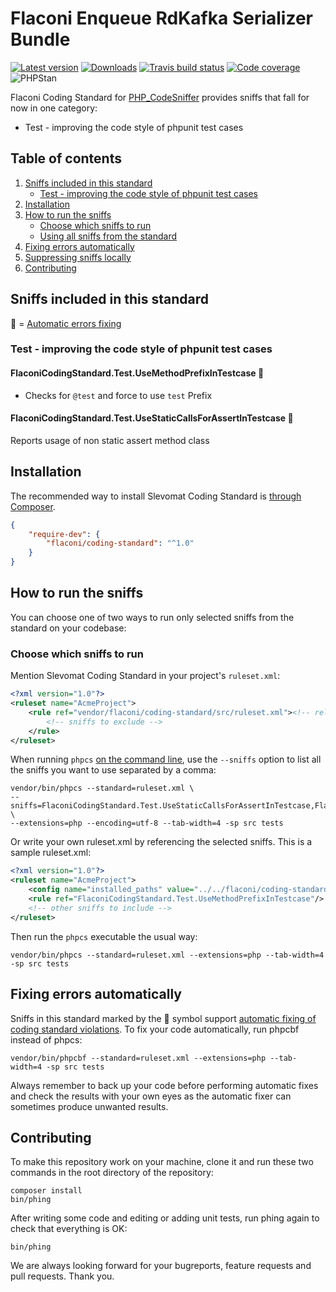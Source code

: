 # Flaconi Enqueue RdKafka Serializer Bundle

[![Latest version](https://img.shields.io/packagist/v/flaconi/coding-standard.svg?style=flat-square&colorB=007EC6)](https://packagist.org/packages/flaconi/coding-standard)
[![Downloads](https://img.shields.io/packagist/dt/flaconi/coding-standard.svg?style=flat-square&colorB=007EC6)](https://packagist.org/packages/flaconi/coding-standard)
[![Travis build status](https://img.shields.io/travis/Flaconi/phpcs-coding-standard/master.svg?label=travis&style=flat-square)](https://travis-ci.org/Flaconi/phpcs-coding-standard)
[![Code coverage](https://img.shields.io/coveralls/Flaconi/phpcs-coding-standard/master.svg?style=flat-square)](https://coveralls.io/github/Flaconi/phpcs-coding-standard?branch=master)
![PHPStan](https://img.shields.io/badge/style-level%207-brightgreen.svg?style=flat-square&label=phpstan)

Flaconi Coding Standard for [PHP_CodeSniffer](https://github.com/squizlabs/PHP_CodeSniffer) provides sniffs that fall for now in one category:

* Test - improving the code style of phpunit test cases

## Table of contents

1. [Sniffs included in this standard](#sniffs-included-in-this-standard)
    - [Test - improving the code style of phpunit test cases](#test---improving-the-code-style-of-phpunit-test-cases)
2. [Installation](#installation)
3. [How to run the sniffs](#how-to-run-the-sniffs)
    - [Choose which sniffs to run](#choose-which-sniffs-to-run)
    - [Using all sniffs from the standard](#using-all-sniffs-from-the-standard)
4. [Fixing errors automatically](#fixing-errors-automatically)
5. [Suppressing sniffs locally](#suppressing-sniffs-locally)
6. [Contributing](#contributing)

## Sniffs included in this standard

🔧 = [Automatic errors fixing](#fixing-errors-automatically)


### Test - improving the code style of phpunit test cases

#### FlaconiCodingStandard.Test.UseMethodPrefixInTestcase 🔧

* Checks for `@test` and force to use `test` Prefix


#### FlaconiCodingStandard.Test.UseStaticCallsForAssertInTestcase 🔧

Reports usage of non static assert method class

## Installation

The recommended way to install Slevomat Coding Standard is [through Composer](http://getcomposer.org).

```JSON
{
	"require-dev": {
		"flaconi/coding-standard": "^1.0"
	}
}
```

## How to run the sniffs

You can choose one of two ways to run only selected sniffs from the standard on your codebase:

### Choose which sniffs to run

Mention Slevomat Coding Standard in your project's `ruleset.xml`:

```xml
<?xml version="1.0"?>
<ruleset name="AcmeProject">
	<rule ref="vendor/flaconi/coding-standard/src/ruleset.xml"><!-- relative path to your ruleset.xml -->
		<!-- sniffs to exclude -->
	</rule>
</ruleset>
```

When running `phpcs` [on the command line](https://github.com/squizlabs/PHP_CodeSniffer/wiki/Usage), use the `--sniffs` option to list all the sniffs you want to use separated by a comma:

```
vendor/bin/phpcs --standard=ruleset.xml \
--sniffs=FlaconiCodingStandard.Test.UseStaticCallsForAssertInTestcase,FlaconiCodingStandard.Test.UseMethodPrefixInTestcase \
--extensions=php --encoding=utf-8 --tab-width=4 -sp src tests
```

Or write your own ruleset.xml by referencing the selected sniffs. This is a sample ruleset.xml:

```xml
<?xml version="1.0"?>
<ruleset name="AcmeProject">
	<config name="installed_paths" value="../../flaconi/coding-standard"/><!-- relative path from PHPCS source location -->
	<rule ref="FlaconiCodingStandard.Test.UseMethodPrefixInTestcase"/>
	<!-- other sniffs to include -->
</ruleset>
```

Then run the `phpcs` executable the usual way:

```
vendor/bin/phpcs --standard=ruleset.xml --extensions=php --tab-width=4 -sp src tests
```

## Fixing errors automatically

Sniffs in this standard marked by the 🔧 symbol support [automatic fixing of coding standard violations](https://github.com/squizlabs/PHP_CodeSniffer/wiki/Fixing-Errors-Automatically). To fix your code automatically, run phpcbf instead of phpcs:

```
vendor/bin/phpcbf --standard=ruleset.xml --extensions=php --tab-width=4 -sp src tests
```

Always remember to back up your code before performing automatic fixes and check the results with your own eyes as the automatic fixer can sometimes produce unwanted results.

## Contributing

To make this repository work on your machine, clone it and run these two commands in the root directory of the repository:

```
composer install
bin/phing
```

After writing some code and editing or adding unit tests, run phing again to check that everything is OK:

```
bin/phing
```

We are always looking forward for your bugreports, feature requests and pull requests. Thank you.
